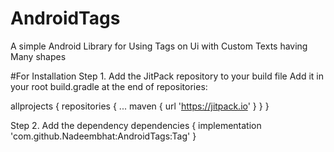 # AndroidTags
A simple Android Library for Using Tags on Ui with Custom Texts having Many shapes

#For Installation
Step 1. Add the JitPack repository to your build file
Add it in your root build.gradle at the end of repositories:

allprojects {
		repositories {
			...
			maven { url 'https://jitpack.io' }
		}
	}
  
  Step 2. Add the dependency
  	dependencies {
	        implementation 'com.github.Nadeembhat:AndroidTags:Tag'
	}

